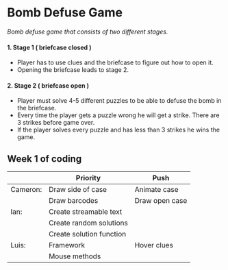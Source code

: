 # Bomb Defuse Game
*Bomb defuse game that consists of two different stages.*
#### 1. Stage 1 ( briefcase closed )

  * Player has to use clues and the briefcase to figure out how to open it.  
  * Opening the briefcase leads to stage 2. 
  
#### 2. Stage 2 ( briefcase open )

  * Player must solve 4-5 different puzzles to be able to defuse the bomb in the briefcase.  
  * Every time the player gets a puzzle wrong he will get a strike. There are 3 strikes before game over.  
  * If the player solves every puzzle and has less than 3 strikes he wins the game.
  
## Week 1 of coding
|          | Priority 								| Push|
|--------- |--------- 								|---- |
|Cameron:  |Draw side of case						|Animate case  
|          |Draw barcodes							|Draw open case
|Ian:      |Create streamable text              	|         
|          |Create random solutions             	|         
|          |Create solution function            	|              
|Luis:     |Framework                           	|Hover clues
|          |Mouse methods                       	|    
